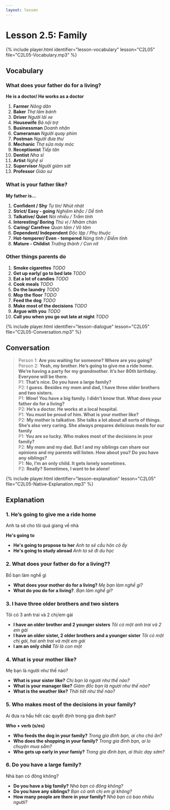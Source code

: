 ```yaml
---
layout: lesson
---
```


# Lesson 2.5: Family

{% include player.html identifier="lesson-vocabulary" lesson="C2L05" file="C2L05-Vocabulary.mp3" %}


## Vocabulary

### What does your father do for a living?

**He is a doctor/ He works as a doctor**

1. **Farmer** *Nông dân*
2. **Baker** *Thợ làm bánh*
3. **Driver** *Người lái xe*
4. **Housewife** *Bà nội trợ*
5. **Businessman** *Doanh nhân*
6. **Cameraman** *Người quay phim*
7. **Postman** *Người đưa thư*
8. **Mechanic** *Thợ sửa máy móc*
9. **Receptionist** *Tiếp tân*
10. **Dentist** *Nha sĩ*
11. **Artist** *Nghệ sĩ*
12. **Supervisor** *Người giám sát*
13. **Professor** *Giáo sư*

### What is your father like?

**My father is...**

1. **Confident / Shy** *Tự tin/ Nhút nhát*
2. **Strict/ Easy - going** *Nghiêm khắc / Dễ tính*
3. **Talkative/ Quiet** *Nói nhiều / Trầm tính*
4. **Interesting/ Boring** *Thú vị / Nhàm chán*
5. **Caring/ Carefree** *Quan tâm / Vô tâm*
6. **Dependent/ Independent** *Độc lập / Phụ thuộc*
7. **Hot-temperer/ Even - tempered** *Nóng tính / Điềm tĩnh* 
8. **Mature - Childist** *Trưởng thành / Con nít*

### Other things parents do
1. **Smoke cigarettes** *TODO*
2. **Get up early/ go to bed late** *TODO*
3. **Eat a lot of candies** *TODO*
4. **Cook meals** *TODO*
5. **Do the laundry** *TODO*
6. **Mop the floor** *TODO*
7. **Feed the dog** *TODO*
8. **Make most of the decisions** *TODO*
9. **Argue with you** *TODO*
10. **Call you when you go out late at night** *TODO*
 




{% include player.html identifier="lesson-dialogue" lesson="C2L05" file="C2L05-Conversation.mp3" %}
## Conversation



> Person 1: **Are you waiting for someone? Where are you going?**  
> Person 2: **Yeah, my brother. He’s going to give me a ride home. We’re having a party for my grandmother. It’s her 80th birthday. Everyone will be there.**  
> P1: **That’s nice. Do you have a large family?**  
> P2: **I guess. Besides my mom and dad, I have three older brothers and two sisters.**  
> P1: **Wow! You have a big family. I didn’t know that. What does your father do for a living?**  
> P2: **He’s a doctor. He works at a local hospital.**  
> P1: **You must be proud of him. What is your mother like?**  
> P2: **My mother is talkative. She talks a lot about all sorts of things. She’s also very caring. She always prepares delicious meals for our family**  
> P1: **You are so lucky. Who makes most of the decisions in your family?**  
> P2: **My mom and my dad. But I and my siblings can share our opinions and my parents will listen. How about you? Do you have any siblings?**  
> P1: **No, I’m an only child. It gets lonely sometimes.**  
> P2: **Really? Sometimes, I want to be alone!**  


{% include player.html identifier="lesson-explanation" lesson="C2L05" file="C2L05-Native-Explanation.mp3" %}
## Explanation


### 1. He’s going to give me a ride home

Anh ta sẽ cho tôi quá giang về nhà 

**He's going to**

- **He's going to propose to her** *Anh ta sẽ cầu hôn cô ấy*
- **He's going to study abroad** *Anh ta sẽ đi du học*

### 2. What does your father do for a living??

Bố bạn làm nghề gì

- **What does your mother do for a living?** *Mẹ bạn làm nghề gì?*
- **What do you do for a living?**. *Bạn làm nghề gì?*

### 3. I have three older brothers and two sisters

Tôi có 3 anh trai và 2 chị/em gái

- **I have an older brother and 2 younger sisters** *Tôi có một anh trai và 2 em gái*
- **I have an older sister, 2 older brothers and a younger sister** *Tôi có một chị gái, hai anh trai và một em gái*
- **I am an only child** *Tôi là con một*


### 4.  What is your mother like?
Mẹ bạn là người như thế nào?
 - **What is your sister like?** *Chị bạn là ngươi như thế nào?*
 - **What is your manager like?** *Giám đốc bạn là ngươi như thế nào?*
 - **What is the weather like?** *Thời tiết như thế nào?*

### 5.  Who makes most of the decisions in your family?

Ai đưa ra hầu hết các quyết định trong gia đình bạn?

**Who + verb (s/es)**

- **Who feeds the dog in your family?** *Trong gia đình bạn, ai cho chó ăn?*
- **Who does the shopping in your family?** *Trong gia đình bạn, ai lo chuyện mua sắm?*
- **Who gets up early in your famiy?** *Trong gia đình bạn, ai thức dạy sớm?*

### 6.  Do you have a large family?

Nhà bạn có đông không?

- **Do you have a big family?** *Nhà bạn có đông không?*
- **Do you have any siblings?** *Bạn có anh chị em gì không?*
- **How many people are there in your family?** *Nhà bạn có bao nhiêu người?*
